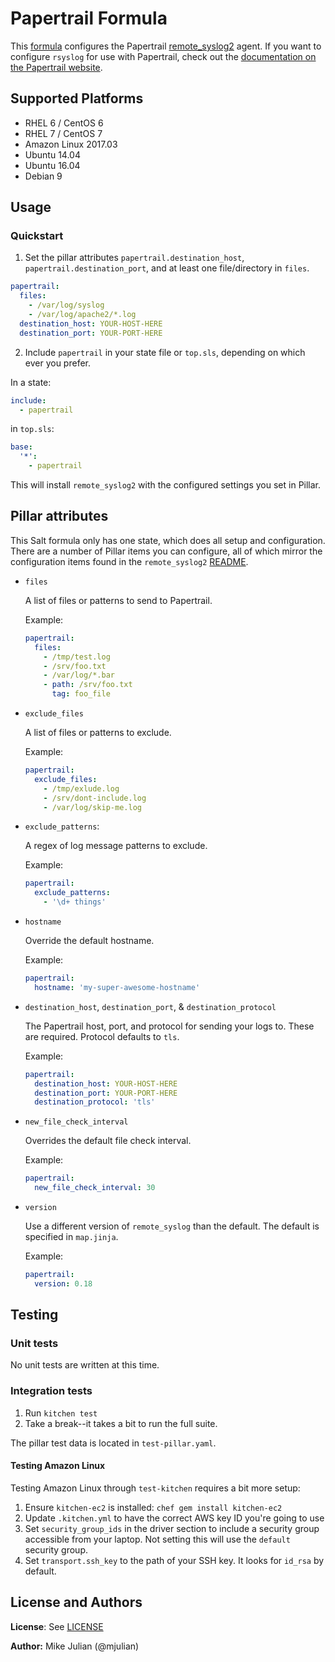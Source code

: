 # Papertrail Formula

This [formula](https://docs.saltstack.com/en/latest/topics/development/conventions/formulas.html) configures the Papertrail [remote_syslog2](https://github.com/papertrail/remote_syslog2) agent. If you want to configure `rsyslog` for use with Papertrail, check out the [documentation on the Papertrail website](http://help.papertrailapp.com/kb/configuration/configuring-remote-syslog-from-unixlinux-and-bsdos-x/).

## Supported Platforms

* RHEL 6 / CentOS 6
* RHEL 7 / CentOS 7
* Amazon Linux 2017.03
* Ubuntu 14.04
* Ubuntu 16.04
* Debian 9

## Usage

### Quickstart

1. Set the pillar attributes `papertrail.destination_host`, `papertrail.destination_port`, and at least one file/directory in `files`.

```yaml
papertrail:
  files:
    - /var/log/syslog
    - /var/log/apache2/*.log
  destination_host: YOUR-HOST-HERE
  destination_port: YOUR-PORT-HERE
```

2. Include `papertrail` in your state file or `top.sls`, depending on which ever you prefer.

In a state:

```yaml
include:
  - papertrail
```

in `top.sls`:

```yaml
base:
  '*':
    - papertrail
```

This will install `remote_syslog2` with the configured settings you set in Pillar.

## Pillar attributes

This Salt formula only has one state, which does all setup and configuration. There are a number of Pillar items you can configure, all of which mirror the configuration items found in the `remote_syslog2` [README](https://github.com/papertrail/remote_syslog2#configuration).

- `files`

  A list of files or patterns to send to Papertrail.

  Example:
  ```yaml
  papertrail:
    files:
      - /tmp/test.log
      - /srv/foo.txt
      - /var/log/*.bar
      - path: /srv/foo.txt
        tag: foo_file
   ```

- `exclude_files`

  A list of files or patterns to exclude.

  Example:
  ```yaml
  papertrail:
    exclude_files:
      - /tmp/exlude.log
      - /srv/dont-include.log
      - /var/log/skip-me.log
  ```

- `exclude_patterns`:

  A regex of log message patterns to exclude.

  Example:
  ```yaml
  papertrail:
    exclude_patterns:
      - '\d+ things'
  ```
- `hostname`

  Override the default hostname.

  Example:
  ```yaml
  papertrail:
    hostname: 'my-super-awesome-hostname'
  ```

- `destination_host`, `destination_port`, & `destination_protocol`

  The Papertrail host, port, and protocol for sending your logs to. These are required. Protocol defaults to `tls`.

  Example:
  ```yaml
  papertrail:
    destination_host: YOUR-HOST-HERE
    destination_port: YOUR-PORT-HERE
    destination_protocol: 'tls'
  ```

- `new_file_check_interval`

  Overrides the default file check interval.

  Example:
  ```yaml
  papertrail:
    new_file_check_interval: 30
  ```

- `version`

  Use a different version of `remote_syslog` than the default. The default is specified in `map.jinja`.

  Example:
  ```yaml
  papertrail:
    version: 0.18
  ```

## Testing

### Unit tests

No unit tests are written at this time.

### Integration tests

1. Run `kitchen test`
2. Take a break--it takes a bit to run the full suite.

The pillar test data is located in `test-pillar.yaml`.

#### Testing Amazon Linux

Testing Amazon Linux through `test-kitchen` requires a bit more setup:

1. Ensure `kitchen-ec2` is installed: `chef gem install kitchen-ec2`
2. Update `.kitchen.yml` to have the correct AWS key ID you're going to use
3. Set `security_group_ids` in the driver section to include a security group accessible from your laptop. Not setting this will use the `default` security group.
4. Set `transport.ssh_key` to the path of your SSH key. It looks for `id_rsa` by default.

## License and Authors

**License**: See [LICENSE](LICENSE.md)

**Author:** Mike Julian (@mjulian)
